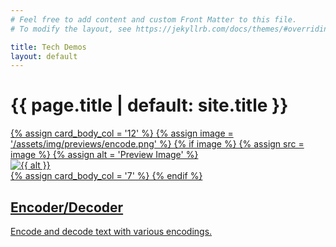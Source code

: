 ```yaml
---
# Feel free to add content and custom Front Matter to this file.
# To modify the layout, see https://jekyllrb.com/docs/themes/#overriding-theme-defaults

title: Tech Demos
layout: default
---
```

# {{ page.title | default: site.title }}

<div id="post-list" class="flex-grow-1 px-xl-1">
  <article class="card-wrapper card">
    <a href="encode" class="post-preview row g-0 flex-md-row-reverse">
      {% assign card_body_col = '12' %}
      {% assign image = '/assets/img/previews/encode.png' %}
      {% if image %}
        {% assign src = image %}
        {% assign alt = 'Preview Image' %}
        <div class="col-md-5">
          <img src="{{ src }}" alt="{{ alt }}" {{ lqip }}>
        </div>
        {% assign card_body_col = '7' %}
      {% endif %}
      <div class="col-md-{{ card_body_col }}">
        <div class="card-body d-flex flex-column">
          <h1 class="card-title my-2 mt-md-0">Encoder/Decoder</h1>
          <div class="card-text content mt-0 mb-3">
            <p>Encode and decode text with various encodings.</p>
          </div>
        </div>
      </div>
    </a>
  </article>
</div>

